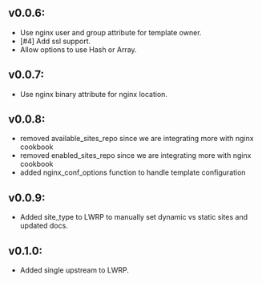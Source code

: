 ## v0.0.6:

* Use nginx user and group attribute for template owner.
* [#4] Add ssl support.
* Allow options to use Hash or Array.

## v0.0.7:

* Use nginx binary attribute for nginx location.

## v0.0.8:

* removed available_sites_repo since we are integrating more with nginx cookbook
* removed enabled_sites_repo since we are integrating more with nginx cookbook
* added nginx_conf_options function to handle template configuration

## v0.0.9:

* Added site_type to LWRP to manually set dynamic vs static sites and updated docs.

## v0.1.0:

* Added single upstream to LWRP.